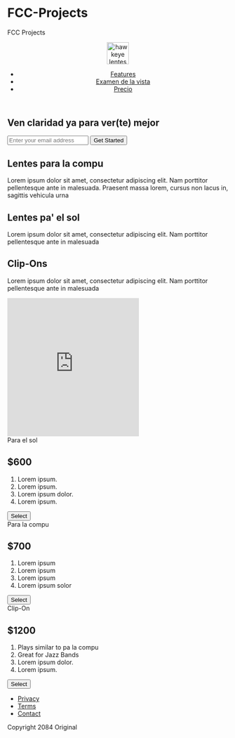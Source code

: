 # FCC-Projects
FCC Projects
<div id="page-wrapper">
  <header id="header">
    <div class="logo">
      <img
          id="header-img"
   src="https://images.vexels.com/media/users/3/127156/isolated/preview/026cc7c36a7f28e31b1c6ed1634f9328-icono-de-gafas-de-sol-negras.png"
           alt="hawkeye lentes-logotipo"  height="50" width="50" 
           />
    </div>
     <nav id="nav-bar">
      <ul>
        <li><a class="nav-link" href="#features">Features</a></li>
          <li><a class="nav-link" href="#examen de la vista">Examen de la vista</a> </li>
        <li><a class="nav-link" href="#precio">Precio</a></li>
       </ul>
       </nav>
  </header>
    <div class="container"></div>
<section id="hero">
   <h2>Ven claridad ya para ver(te) mejor</h2>
   <form id="form" action="https://www.freecodecamp.com/email-submit">
     <input 
            name="email"
            id="email"
            type="email"
            placeholder="Enter your email address"
            required/>
     <input id="sunmit" type="submit" value="Get Started" class="btn"/>
  </form>
  </section>
   <div class="container">
    <section id="features">
      <div class="grid">
        <div class="icon"><i class="fa fa-laptop" aria-hidden="true"></i></div>
        <div class="desc">
          <h2>Lentes para la compu</h2>
          <p>Lorem ipsum dolor sit amet, consectetur adipiscing elit. Nam porttitor pellentesque ante in malesuada. Praesent massa lorem, cursus non lacus in, sagittis vehicula urna</p>
        </div>
      </div>
      <div class="grid">
        <div class="icon"><i class="fa fa-sun-o" aria-hidden="true"></i></div>
        <div class="desc">
          <h2>Lentes pa' el sol</h2>
          <p>Lorem ipsum dolor sit amet, consectetur adipiscing elit. Nam porttitor pellentesque ante in malesuada</p>
        </div>
      </div>
      <div class="grid">
        <div class="icon"><i class="fa fa-eye" aria-hidden="true"></i></div>
        <h2>Clip-Ons</h2>
        <p>Lorem ipsum dolor sit amet, consectetur adipiscing elit. Nam porttitor pellentesque ante in malesuada</p>
      </div>
      </div>
     </section>
  <section id="examen-de la-vista">
    <iframe
        id="video"
        height="315"
            src="https://youtu.be/SDTZ7iX4vTQ"
            frameborder="0"
        allowfullscreen
      ></iframe>
    </section>
  <section id="colecciones">
     <section id="Precio">
      <div class="product" id="sol">
        <div class="level">Para el sol</div>
        <h2>$600</h2>
        <ol>
          <li>Lorem ipsum.</li>
          <li>Lorem ipsum.</li>
          <li>Lorem ipsum dolor.</li>
          <li>Lorem ipsum.</li>
        </ol>
        <button class="btn">Select</button>
      </div>
       <div class="product" id="compu">
         <div class="level">Para la compu</div>
         <h2>$700</h2>
         <ol>
           <li>Lorem ipsum</li>
           <li>Lorem ipsum</li>
           <li>Lorem ipsum</li>
           <li>Lorem ipsum solor</li>
         </ol>
         <button class="btn">Select</button>
       </div>
       <div class="product" id="clip">
         <div class="level">Clip-On</div>
        <h2>$1200</h2>
        <ol>
          <li>Plays similar to pa la compu</li>
          <li>Great for Jazz Bands</li>
          <li>Lorem ipsum dolor.</li>
          <li>Lorem ipsum.</li>
        </ol>
        <button class="btn">Select</button>
       </div>
    </section>
    <footer>
      <ul>
        <li><a href="#">Privacy</a></li>
        <li><a href="#">Terms</a></li>
        <li><a href="#">Contact</a></li>
      </ul>
      <span>Copyright 2084 Original</span>
    </footer>
  </div>
</div>
